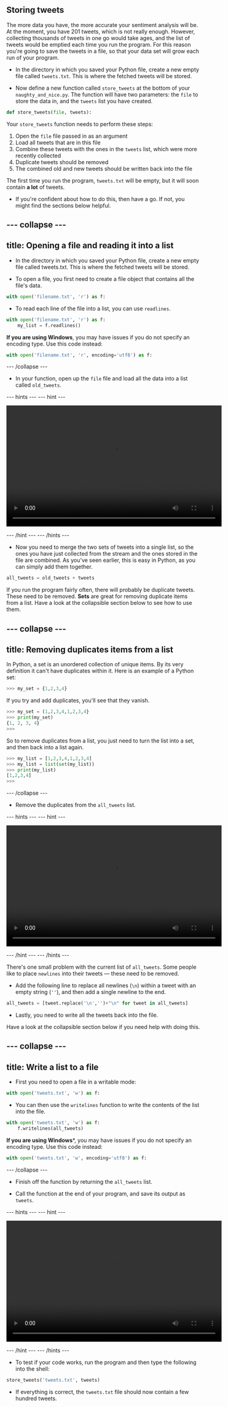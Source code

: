 ## Storing tweets

The more data you have, the more accurate your sentiment analysis will be. At the moment, you have 201 tweets, which is not really enough. However, collecting thousands of tweets in one go would take ages, and the list of tweets would be emptied each time you run the program. For this reason you're going to save the tweets in a file, so that your data set will grow each run of your program.

- In the directory in which you saved your Python file, create a new empty file called `tweets.txt`. This is where the fetched tweets will be stored.

- Now define a new function called `store_tweets` at the bottom of your `naughty_and_nice.py`. The function will have two parameters: the `file` to store the data in, and the `tweets` list you have created.

```python
def store_tweets(file, tweets):
```

Your `store_tweets` function needs to perform these steps:
1. Open the `file` file passed in as an argument
1. Load all tweets that are in this file
1. Combine these tweets with the ones in the `tweets` list, which were more recently collected
1. Duplicate tweets should be removed
1. The combined old and new tweets should be written back into the file

The first time you run the program, `tweets.txt` will be empty, but it will soon contain **a lot** of tweets.
	
- If you're confident about how to do this, then have a go. If not, you might find the sections below helpful.

--- collapse ---
---
title: Opening a file and reading it into a list
---

- In the directory in which you saved your Python file, create a new empty file called tweets.txt. This is where the fetched tweets will be stored.

- To open a file, you first need to create a file object that contains all the file's data.

```python
with open('filename.txt', 'r') as f:
```

- To read each line of the file into a list, you can use `readlines`.

```python
with open('filename.txt', 'r') as f:
	my_list = f.readlines()
```

**If you are using Windows**, you may have issues if you do not specify an encoding type. Use this code instead:

```python
with open('filename.txt', 'r', encoding='utf8') as f:
```

--- /collapse ---

- In your function, open up the `file` file and load all the data into a list called `old_tweets`.

--- hints --- --- hint ---

<video width="560" height="315" controls>
<source src="images/vid_2.webm" type="video/webm">
Your browser does not support WebM video, so try FireFox or Chrome.
</video>

--- /hint --- --- /hints ---

- Now you need to merge the two sets of tweets into a single list, so the ones you have just collected from the stream and the ones stored in the file are combined. As you've seen earlier, this is easy in Python, as you can simply add them together.

```python
all_tweets = old_tweets + tweets
```

If you run the program fairly often, there will probably be duplicate tweets. These need to be removed. **Sets** are great for removing duplicate items from a list. Have a look at the collapsible section below to see how to use them.

--- collapse ---
---
title: Removing duplicates items from a list
---

In Python, a set is an unordered collection of unique items. By its very definition it can't have duplicates within it. Here is an example of a Python set:

```python
>>> my_set = {1,2,3,4}
```

If you try and add duplicates, you'll see that they vanish.

```python
>>> my_set = (1,2,3,4,1,2,3,4}
>>> print(my_set)
{1, 2, 3, 4}
>>>
```

So to remove duplicates from a list, you just need to turn the list into a set, and then back into a list again.

```python
>>> my_list = [1,2,3,4,1,2,3,4]
>>> my_list = list(set(my_list))
>>> print(my_list)
[1,2,3,4]
>>>
```

--- /collapse ---

- Remove the duplicates from the `all_tweets` list.

--- hints --- --- hint ---

<video width="560" height="315" controls>
<source src="images/vid_3.webm" type="video/webm">
Your browser does not support WebM video, so try FireFox or Chrome.
</video>

--- /hint --- --- /hints ---

There's one small problem with the current list of `all_tweets`. Some people like to place `newlines` into their tweets — these need to be removed.

- Add the following line to replace all newlines (`\n`) within a tweet with an empty string (`''`), and then add a single newline to the end.

```python
all_tweets = [tweet.replace('\n','')+"\n" for tweet in all_tweets]
```

+ Lastly, you need to write all the tweets back into the file.

Have a look at the collapsible section below if you need help with doing this.

--- collapse ---
---
title: Write a list to a file
---

- First you need to open a file in a writable mode:

```python
with open('tweets.txt', 'w') as f:
```

- You can then use the `writelines` function to write the contents of the list into the file.

```python
with open('tweets.txt', 'w') as f:
	f.writelines(all_tweets)
```

**If you are using Windows***, you may have issues if you do not specify an encoding type. Use this code instead:

```python
with open('tweets.txt', 'w', encoding='utf8') as f:
```

--- /collapse ---

- Finish off the function by returning the `all_tweets` list.

- Call the function at the end of your program, and save its output as `tweets`.

--- hints --- --- hint ---

<video width="560" height="315" controls>
<source src="images/vid_4.webm" type="video/webm">
Your browser does not support WebM video, so try FireFox or Chrome
</video>

--- /hint --- --- /hints ---

- To test if your code works, run the program and then type the following into the shell:

```python
store_tweets('tweets.txt', tweets)
```

- If everything is correct, the `tweets.txt` file should now contain a few hundred tweets.
